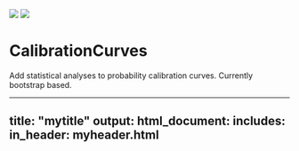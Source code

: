<img src="https://latex.codecogs.com/png.image?\dpi{110}&space;\bg_black&space;\int_0^\infty f^\theta(x) dx">

<img src="https://latex.codecogs.com/png.image?\dpi{110}&space;\bg_black&space;F=P(1+\frac{i}{n})^{nt})">


# CalibrationCurves
Add statistical analyses to probability calibration curves. Currently bootstrap based.



---
title: "mytitle"
output:
  html_document:
    includes:
       in_header: myheader.html
---
